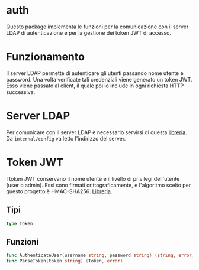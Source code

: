 # auth
Questo package implementa le funzioni per la comunicazione con il server LDAP di autenticazione e per la gestione dei token JWT di accesso.

# Funzionamento
Il server LDAP permette di autenticare gli utenti passando nome utente e password.
Una volta verificate tali credenziali viene generato un token JWT.
Esso viene passato al client, il quale poi lo include in ogni richiesta HTTP successiva.

# Server LDAP
Per comunicare con il server LDAP è necessario servirsi di questa [libreria](https://github.com/go-ldap/ldap).
Da `internal/config` va letto l'indirizzo del server.

# Token JWT
I token JWT conservano il nome utente e il livello di privilegi dell'utente (user o admin).
Essi sono firmati crittograficamente, e l'algoritmo scelto per questo progetto è HMAC-SHA256.
[Libreria](https://github.com/gbrlsnchs/jwt).

## Tipi
```go
type Token
```

## Funzioni
```go
func AuthenticateUser(username string, password string) (string, error)
func ParseToken(token string) (Token, error)
```
